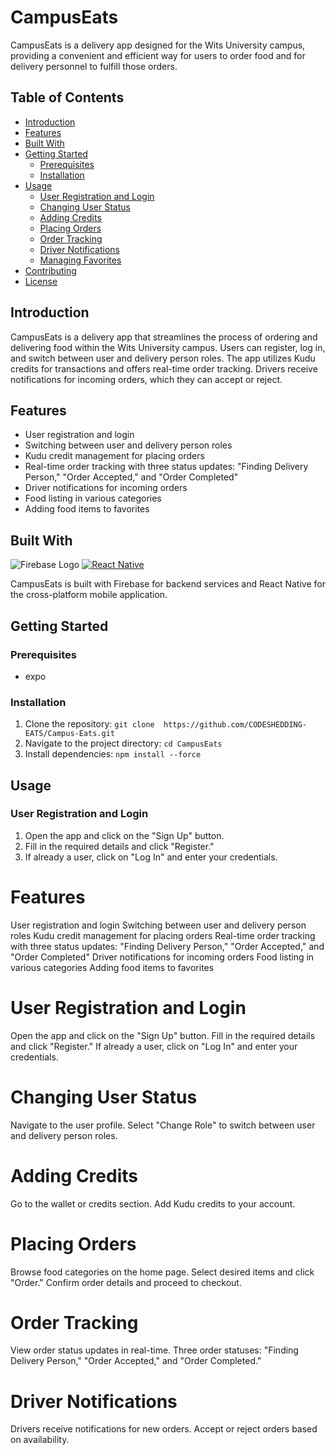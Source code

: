 # CampusEats

CampusEats is a delivery app designed for the Wits University campus, providing a convenient and efficient way for users to order food and for delivery personnel to fulfill those orders.

## Table of Contents

- [Introduction](#introduction)
- [Features](#features)
- [Built With](#built-with)
- [Getting Started](#getting-started)
  - [Prerequisites](#prerequisites)
  - [Installation](#installation)
- [Usage](#usage)
  - [User Registration and Login](#user-registration-and-login)
  - [Changing User Status](#changing-user-status)
  - [Adding Credits](#adding-credits)
  - [Placing Orders](#placing-orders)
  - [Order Tracking](#order-tracking)
  - [Driver Notifications](#driver-notifications)
  - [Managing Favorites](#managing-favorites)
- [Contributing](#contributing)
- [License](#license)

## Introduction

CampusEats is a delivery app that streamlines the process of ordering and delivering food within the Wits University campus. Users can register, log in, and switch between user and delivery person roles. The app utilizes Kudu credits for transactions and offers real-time order tracking. Drivers receive notifications for incoming orders, which they can accept or reject.

## Features

- User registration and login
- Switching between user and delivery person roles
- Kudu credit management for placing orders
- Real-time order tracking with three status updates: "Finding Delivery Person," "Order Accepted," and "Order Completed"
- Driver notifications for incoming orders
- Food listing in various categories
- Adding food items to favorites

## Built With

![Firebase Logo](firebase-logo.png) [![React Native](https://img.shields.io/badge/React_Native-0.64.2-blue.svg)](https://reactnative.dev/)

CampusEats is built with Firebase for backend services and React Native for the cross-platform mobile application.

## Getting Started

### Prerequisites

- expo

### Installation

1. Clone the repository: `git clone  https://github.com/CODESHEDDING-EATS/Campus-Eats.git`
2. Navigate to the project directory: `cd CampusEats`
3. Install dependencies: `npm install --force`

## Usage

### User Registration and Login

1. Open the app and click on the "Sign Up" button.
2. Fill in the required details and click "Register."
3. If already a user, click on "Log In" and enter your credentials.

# Features
User registration and login
Switching between user and delivery person roles
Kudu credit management for placing orders
Real-time order tracking with three status updates: "Finding Delivery Person," "Order Accepted," and "Order Completed"
Driver notifications for incoming orders
Food listing in various categories
Adding food items to favorites
                      
# User Registration and Login
Open the app and click on the "Sign Up" button.
Fill in the required details and click "Register."
If already a user, click on "Log In" and enter your credentials.

# Changing User Status
Navigate to the user profile.
Select "Change Role" to switch between user and delivery person roles.

# Adding Credits
Go to the wallet or credits section.
Add Kudu credits to your account.

# Placing Orders
Browse food categories on the home page.
Select desired items and click "Order."
Confirm order details and proceed to checkout.

# Order Tracking
View order status updates in real-time.
Three order statuses: "Finding Delivery Person," "Order Accepted," and "Order Completed."

# Driver Notifications
Drivers receive notifications for new orders.
Accept or reject orders based on availability.
